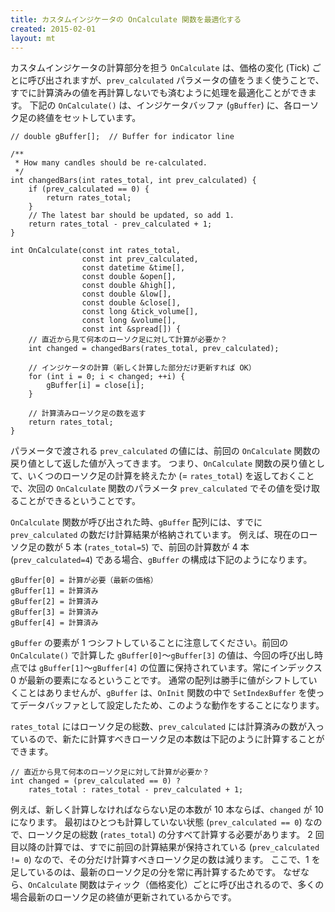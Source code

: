 ```yaml
---
title: カスタムインジケータの OnCalculate 関数を最適化する
created: 2015-02-01
layout: mt
---
```


カスタムインジケータの計算部分を担う `OnCalculate` は、価格の変化 (Tick) ごとに呼び出されますが、`prev_calculated` パラメータの値をうまく使うことで、すでに計算済みの値を再計算しないでも済むように処理を最適化ことができます。
下記の `OnCalculate()` は、インジケータバッファ (`gBuffer`) に、各ローソク足の終値をセットしています。

```mql
// double gBuffer[];  // Buffer for indicator line

/**
 * How many candles should be re-calculated.
 */
int changedBars(int rates_total, int prev_calculated) {
    if (prev_calculated == 0) {
        return rates_total;
    }
    // The latest bar should be updated, so add 1.
    return rates_total - prev_calculated + 1;
}

int OnCalculate(const int rates_total,
                const int prev_calculated,
                const datetime &time[],
                const double &open[],
                const double &high[],
                const double &low[],
                const double &close[],
                const long &tick_volume[],
                const long &volume[],
                const int &spread[]) {
    // 直近から見て何本のローソク足に対して計算が必要か？
    int changed = changedBars(rates_total, prev_calculated);

    // インジケータの計算（新しく計算した部分だけ更新すれば OK）
    for (int i = 0; i < changed; ++i) {
        gBuffer[i] = close[i];
    }

    // 計算済みローソク足の数を返す
    return rates_total;
}
```

パラメータで渡される `prev_calculated` の値には、前回の `OnCalculate` 関数の戻り値として返した値が入ってきます。
つまり、`OnCalculate` 関数の戻り値として、いくつのローソク足の計算を終えたか (= `rates_total`) を返しておくことで、次回の `OnCalculate` 関数のパラメータ `prev_calculated` でその値を受け取ることができるということです。

`OnCalculate` 関数が呼び出された時、`gBuffer` 配列には、すでに `prev_calculated` の数だけ計算結果が格納されています。
例えば、現在のローソク足の数が 5 本 (`rates_total=5`) で、前回の計算数が 4 本 (`prev_calculated=4`) である場合、`gBuffer` の構成は下記のようになります。

```mql
gBuffer[0] = 計算が必要（最新の価格）
gBuffer[1] = 計算済み
gBuffer[2] = 計算済み
gBuffer[3] = 計算済み
gBuffer[4] = 計算済み
```

`gBuffer` の要素が 1 つシフトしていることに注意してください。前回の `OnCalculate()` で計算した `gBuffer[0]`〜`gBuffer[3]` の値は、今回の呼び出し時点では `gBuffer[1]`〜`gBuffer[4]` の位置に保持されています。常にインデックス 0 が最新の要素になるということです。
通常の配列は勝手に値がシフトしていくことはありませんが、`gBuffer` は、`OnInit` 関数の中で `SetIndexBuffer` を使ってデータバッファとして設定したため、このような動作をすることになります。

`rates_total` にはローソク足の総数、`prev_calculated` には計算済みの数が入っているので、新たに計算すべきローソク足の本数は下記のように計算することができます。

```mql
// 直近から見て何本のローソク足に対して計算が必要か？
int changed = (prev_calculated == 0) ?
    rates_total : rates_total - prev_calculated + 1;
```

例えば、新しく計算しなければならない足の本数が 10 本ならば、`changed` が 10 になります。
最初はひとつも計算していない状態 (`prev_calculated == 0`) なので、ローソク足の総数 (`rates_total`) の分すべて計算する必要があります。
2 回目以降の計算では、すでに前回の計算結果が保持されている (`prev_calculated != 0`) なので、その分だけ計算すべきローソク足の数は減ります。
ここで、1 を足しているのは、最新のローソク足の分を常に再計算するためです。
なぜなら、`OnCalculate` 関数はティック（価格変化）ごとに呼び出されるので、多くの場合最新のローソク足の終値が更新されているからです。

